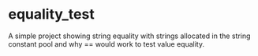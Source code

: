 # equality_test
A simple project showing string equality with strings allocated in the string constant pool and why == would work to test value equality. 

